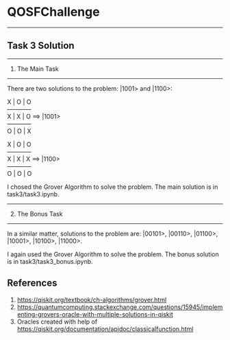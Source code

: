 # QOSFChallenge
-----------------
Task 3 Solution
-----------------

------------------
1. The Main Task
------------------
There are two solutions to the problem: |1001> and |1100>:

X | O | O  
&mdash;&mdash;&mdash;&mdash;  
X | X | O   ==> |1001>  
&mdash;&mdash;&mdash;&mdash;  
O | O | X  



X | O | O  
&mdash;&mdash;&mdash;&mdash;  
X | X | X   ==> |1100>  
&mdash;&mdash;&mdash;&mdash;  
O | O | O  

I chosed the Grover Algorithm to solve the problem. The main solution is in task3/task3.ipynb. 

------------------
2. The Bonus Task
------------------

In a similar matter, solutions to the problem are: |00101>, |00110>, |01100>, |10001>, |10100>, |11000>.

I again used the Grover Algorithm to solve the problem. The bonus solution is in task3/task3_bonus.ipynb. 

References
-----------
1. https://qiskit.org/textbook/ch-algorithms/grover.html
2. https://quantumcomputing.stackexchange.com/questions/15945/implementing-grovers-oracle-with-multiple-solutions-in-qiskit
3. Oracles created with help of https://qiskit.org/documentation/apidoc/classicalfunction.html

